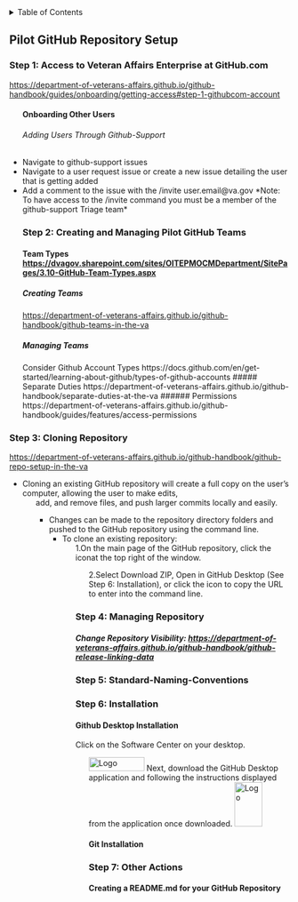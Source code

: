 <!-- TABLE OF CONTENTS -->
<details>
  <summary>Table of Contents</summary>
  <ol>
    <li>
      <a href="#Pilot-GitHub-Repository-Setup">Pilot-GitHub-Repository-Setup</a>
      <ul><li>
      <a href="###Step-1:-Access-to-Veteran-Affairs-Enterprise-at-GitHub.com">VA Enterprise GitHub Access</a> <ul> </li> </li>
      <li>
       <a href="###Step 2: Creating and Managing Pilot GitHub Teams">Creating and Managing Pilot GitHub Teams</a><ul> </li>
      <li>
        <a href="###Step-3:-Cloning-Repository">Cloning Repository</a><ul> <\li><\li>
      <li>
       <a href="###Step-4:-Managing-Repository">Managing Repository</a> <ul><\li>
      <li>
      <a href="###Step-5:-Standard-Naming-Conventions">Naming Conventions</a> <ul><\li>
      <li>
       <a href="###Step-6:-Installation">Installation</a><ul><\li>
       <li>
       <a href="###Step-7:-Other-Actions">Other Actions</a><ul><\li>
       <\li>
         <\li>
        <\ul>
       <\ol>
        
 
</details> 
        
## Pilot GitHub Repository Setup 
### Step 1: Access to Veteran Affairs Enterprise at GitHub.com 
https://department-of-veterans-affairs.github.io/github-handbook/guides/onboarding/getting-access#step-1-githubcom-account <ul>

#### Onboarding Other Users
###### Adding Users Through Github-Support
<li> Navigate to github-support issues </a>
<li> Navigate to a user request issue or create a new issue detailing the user that is getting added </a> 
<li> Add a comment to the issue with the /invite user.email@va.gov</a> 
    *Note: To have access to the /invite command you must be a member of the github-support Triage team* </a>


 ### Step 2: Creating and Managing Pilot GitHub Teams </a><ul>
#### Team Types https://dvagov.sharepoint.com/sites/OITEPMOCMDepartment/SitePages/3.10-GitHub-Team-Types.aspx </a>
##### Creating Teams </a>
 https://department-of-veterans-affairs.github.io/github-handbook/github-teams-in-the-va </a>
 ##### Managing Teams</a>
 </li>Consider Github Account Types
 https://docs.github.com/en/get-started/learning-about-github/types-of-github-accounts </a>
 ##### Separate Duties </a>
 </li>https://department-of-veterans-affairs.github.io/github-handbook/separate-duties-at-the-va </a>
 ###### Permissions </a>
 </li>https://department-of-veterans-affairs.github.io/github-handbook/guides/features/access-permissions
</ul>

### Step 3: Cloning Repository  <ul>
https://department-of-veterans-affairs.github.io/github-handbook/github-repo-setup-in-the-va <ul>
<li>Cloning an existing GitHub repository will create a full copy on the user’s computer, allowing the user to make edits, <ul>
add, and remove files, and push larger commits locally and easily. </a><ul>
<li>Changes can be made to the repository directory folders and pushed to the GitHub repository using the command line.  <ul> 
<li>To clone an existing repository:<ul> 
1.On the main page of the GitHub repository, click the iconat the top right of the window. <ul> 
2.Select Download ZIP, Open in GitHub Desktop (See Step 6: Installation), or click the icon to copy the URL to enter into the command line. <ul> 
</ul>
 </ul>
 
  
### Step 4: Managing Repository </a><ul>
##### Change Repository Visibility: https://department-of-veterans-affairs.github.io/github-handbook/github-release-linking-data </a><ul>
  
### Step 5: Standard-Naming-Conventions </a>

### Step 6: Installation <ul>
#### Github Desktop Installation <ul>
Click on the Software Center on your desktop. <ul>
<img src="https://user-images.githubusercontent.com/105750400/182799638-8b986305-3726-499f-92df-ae319d04c2c6.png" alt="Logo" width="100" height="25"> </a>
  Next, download the GitHub Desktop application and following the instructions displayed from the application once downloaded.</a>
  <img src="https://user-images.githubusercontent.com/105750400/182800055-dccd42af-a1ba-4c8b-9aa1-f3fde39f74e5.png" alt="Logo" width="50" height="80"> </a>

#### Git Installation </a>


### Step 7: Other Actions </a>
#### Creating a README.md for your GitHub Repository </a>
####
